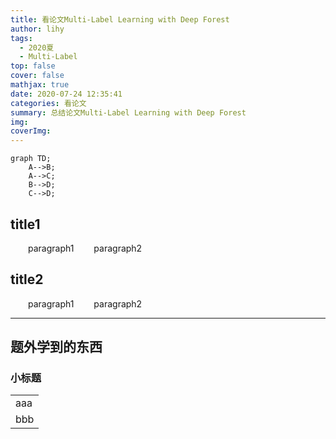 ```yaml
---
title: 看论文Multi-Label Learning with Deep Forest
author: lihy
tags:
  - 2020夏
  - Multi-Label
top: false
cover: false
mathjax: true
date: 2020-07-24 12:35:41
categories: 看论文
summary: 总结论文Multi-Label Learning with Deep Forest
img:
coverImg:
---
```


```mermaid
graph TD;
    A-->B;
    A-->C;
    B-->D;
    C-->D;
```

## title1

&emsp;&emsp;paragraph1
&emsp;&emsp;paragraph2

## title2

&emsp;&emsp;paragraph1
&emsp;&emsp;paragraph2

---

<h2>题外学到的东西</h2>
<div class="container">
  <h3>小标题</h3>
  <div class="card">
    <table>
      <tr>
        <td>aaa
      </tr>
      <tr>
        <td>bbb
      </tr>
    </table>
  </div>
</div>
